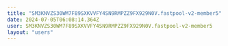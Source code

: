 ```yaml
---
title: "SM3KNVZS30WM7F89SXKVVFY4SN9RMPZZ9FX929N0V.fastpool-v2-member5"
date: 2024-07-05T06:08:14.364Z
user: SM3KNVZS30WM7F89SXKVVFY4SN9RMPZZ9FX929N0V.fastpool-v2-member5
layout: "users"
---
```

    